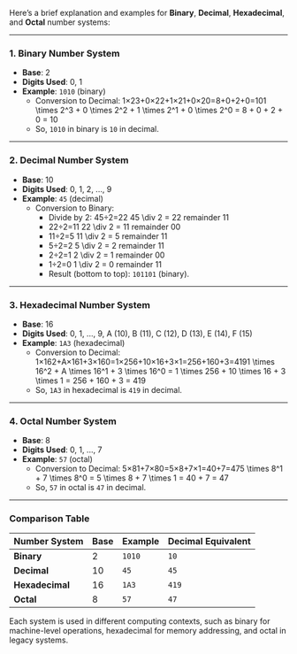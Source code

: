 Here’s a brief explanation and examples for **Binary**, **Decimal**, **Hexadecimal**, and **Octal** number systems:

---

### **1. Binary Number System**

- **Base**: 2
- **Digits Used**: 0, 1
- **Example**: `1010` (binary)
    - Conversion to Decimal: 1×23+0×22+1×21+0×20=8+0+2+0=101 \times 2^3 + 0 \times 2^2 + 1 \times 2^1 + 0 \times 2^0 = 8 + 0 + 2 + 0 = 10
    - So, `1010` in binary is `10` in decimal.

---

### **2. Decimal Number System**

- **Base**: 10
- **Digits Used**: 0, 1, 2, ..., 9
- **Example**: `45` (decimal)
    - Conversion to Binary:
        - Divide by 2: 45÷2=22 45 \div 2 = 22 remainder 11
        - 22÷2=11 22 \div 2 = 11 remainder 00
        - 11÷2=5 11 \div 2 = 5 remainder 11
        - 5÷2=2 5 \div 2 = 2 remainder 11
        - 2÷2=1 2 \div 2 = 1 remainder 00
        - 1÷2=0 1 \div 2 = 0 remainder 11
        - Result (bottom to top): `101101` (binary).

---

### **3. Hexadecimal Number System**

- **Base**: 16
- **Digits Used**: 0, 1, ..., 9, A (10), B (11), C (12), D (13), E (14), F (15)
- **Example**: `1A3` (hexadecimal)
    - Conversion to Decimal: 1×162+A×161+3×160=1×256+10×16+3×1=256+160+3=4191 \times 16^2 + A \times 16^1 + 3 \times 16^0 = 1 \times 256 + 10 \times 16 + 3 \times 1 = 256 + 160 + 3 = 419
    - So, `1A3` in hexadecimal is `419` in decimal.

---

### **4. Octal Number System**

- **Base**: 8
- **Digits Used**: 0, 1, ..., 7
- **Example**: `57` (octal)
    - Conversion to Decimal: 5×81+7×80=5×8+7×1=40+7=475 \times 8^1 + 7 \times 8^0 = 5 \times 8 + 7 \times 1 = 40 + 7 = 47
    - So, `57` in octal is `47` in decimal.

---

### **Comparison Table**

|**Number System**|**Base**|**Example**|**Decimal Equivalent**|
|---|---|---|---|
|**Binary**|2|`1010`|`10`|
|**Decimal**|10|`45`|`45`|
|**Hexadecimal**|16|`1A3`|`419`|
|**Octal**|8|`57`|`47`|

Each system is used in different computing contexts, such as binary for machine-level operations, hexadecimal for memory addressing, and octal in legacy systems.